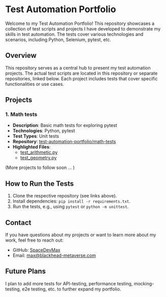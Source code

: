 # Test Automation Portfolio

Welcome to my Test Automation Portfolio! This repository showcases a collection of test scripts and projects I have developed to demonstrate my skills in test automation. The tests cover various technologies and scenarios, including Python, Selenium, pytest, etc.

## Overview

This repository serves as a central hub to present my test automation projects. The actual test scripts are located in this repository or separate repositories, linked below. Each project includes tests that cover specific functionalities or use cases.

## Projects

### 1. Math tests
- **Description**: Basic math tests for exploring pytest
- **Technologies**: Python, pytest
- **Test Types**: Unit tests
- **Repository**: [test-automation-portfolio/math-tests](https://github.com/SpaceDevMax/test-automation-portfolio/tree/main/math-tests)
- **Highlighted Files**:
    - [test_arithmetic.py](https://github.com/SpaceDevMax/test-automation-portfolio/blob/main/math-tests/test_arithmetic.py)
    - [test_geometry.py](https://github.com/SpaceDevMax/test-automation-portfolio/blob/main/math-tests/test_geometry.py)
 
(More projects to follow soon ... )

## How to Run the Tests
1. Clone the respective repository (see links above).
2. Install dependencies: `pip install -r requirements.txt`.
3. Run the tests, e.g., using `pytest` or `python -m unittest`.

## Contact
If you have questions about my projects or want to learn more about my work, feel free to reach out:
- GitHub: [SpaceDevMax](https://github.com/SpaceDevMax)
- Email: max@blackhead-metaverse.com

## Future Plans
I plan to add more tests for API-testing, performance testing, mocking-testing, e2e testing, etc. to further expand my portfolio.

  


